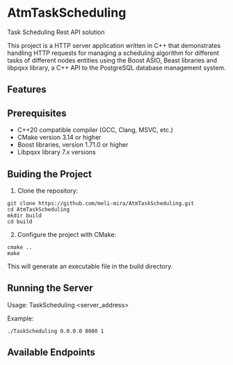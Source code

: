 # AtmTaskScheduling
Task Scheduling Rest API solution

This project is a HTTP server application written in C++ that demonstrates handling HTTP requests for managing a scheduling algorithm for different tasks of different nodes entities using the Boost ASIO, Beast libraries and libpqxx library, a C++ API to the PostgreSQL database management system.

## Features

## Prerequisites
* C++20 compatible compiler (GCC, Clang, MSVC, etc.)
* CMake version 3.14 or higher
* Boost libraries, version 1.71.0 or higher
* Libpqxx library 7.x versions

## Buiding the Project
1. Clone the repository:
```
git clone https://github.com/meli-mira/AtmTaskScheduling.git
cd AtmTaskScheduling
mkdir build
cd build
```

2. Configure the project with CMake:
```
cmake ..
make
```
This will generate an executable file in the build directory.
## Running the Server

Usage: TaskScheduling <server_address> <port> <threads>

Example:
```
./TaskScheduling 0.0.0.0 8080 1
```
## Available Endpoints
